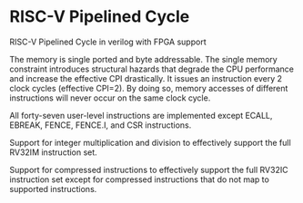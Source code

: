 # RISC-V Pipelined Cycle
 RISC-V Pipelined Cycle in verilog with FPGA support

The memory is single ported and byte addressable. The single memory constraint introduces structural hazards that degrade the CPU performance and increase the effective CPI drastically. It issues an instruction every 2 clock cycles (effective CPI=2). By doing so, memory accesses of different instructions will never occur on the same clock cycle.


All forty-seven user-level instructions are implemented except ECALL, EBREAK, FENCE, FENCE.I, and CSR instructions. 


Support for integer multiplication and division to effectively support the full RV32IM instruction set.


Support for compressed instructions to effectively support the full RV32IC instruction set except for compressed instructions that do not map to supported instructions.
